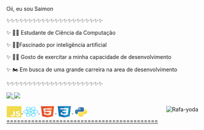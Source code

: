 Oii, eu sou Saimon

✨✨✨✨✨✨✨✨✨✨✨✨✨✨✨✨✨✨✨✨✨✨

✨ 👨‍🎓 Estudante de Ciência da Computação

✨ 😵‍💫Fascinado por inteligência artificial

✨ 🏋️‍♂ Gosto de exercitar a minha capacidade de desenvolvimento

✨ 🏍️ Em busca de uma grande carreira na area de desenvolvimento

✨✨✨✨✨✨✨✨✨✨✨✨✨✨✨✨✨✨✨✨✨✨
 <div>
  <a href="https://github.com/Saimon1603">
  <img height="180em" src="https://github-readme-stats.vercel.app/api?username=Saimon1603&show_icons=false&theme=dracula&include_all_commits=true&count_private=true"/>
  <img height="180em" src="https://github-readme-stats.vercel.app/api/top-langs/?username=Saimon1603&layout=compact&langs_count=16&theme=dracula"/>
</div>
 <!-- Imagens -->
<div style="display: inline_block"><br>
  <img align="center" alt="Rafa-Js" height="30" width="40" src="https://raw.githubusercontent.com/devicons/devicon/master/icons/javascript/javascript-plain.svg">
  <img align="center" alt="Rafa-React" height="30" width="40" src="https://raw.githubusercontent.com/devicons/devicon/master/icons/react/react-original.svg">
  <img align="center" alt="Rafa-HTML" height="30" width="40" src="https://raw.githubusercontent.com/devicons/devicon/master/icons/html5/html5-original.svg">
  <img align="center" alt="Rafa-CSS" height="30" width="40" src="https://raw.githubusercontent.com/devicons/devicon/master/icons/css3/css3-original.svg">
  <img align="center" alt="Rafa-Python" height="30" width="40" src="https://raw.githubusercontent.com/devicons/devicon/master/icons/python/python-original.svg">
  <img align="right" alt="Rafa-yoda" src="https://media1.tenor.com/images/59371e16bf2c92a158a0bf84e1e70bb6/tenor.gif?itemid=12479110f">
</div>
===========================================

 
<!--  ![Snake animation](https://github.com/saimon1603/saimon1603/blob/output/github-contribution-grid-snake.svg) -->
</div>
